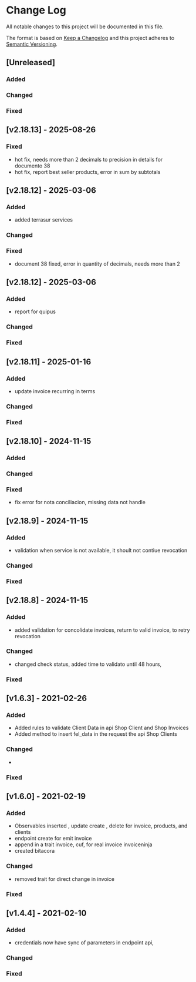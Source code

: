 
# Change Log
All notable changes to this project will be documented in this file.
 
The format is based on [Keep a Changelog](http://keepachangelog.com/)
and this project adheres to [Semantic Versioning](http://semver.org/).
 
## [Unreleased] 
  
### Added
### Changed 
### Fixed

## [v2.18.13] - 2025-08-26
  
### Fixed
- hot fix, needs more than 2 decimals to precision in details for documento 38 
- hot fix, report best seller products, error in sum by subtotals


## [v2.18.12] - 2025-03-06
  
### Added
- added terrasur services
### Changed 
### Fixed
- document 38 fixed, error in quantity of decimals, needs more than 2

## [v2.18.12] - 2025-03-06
  
### Added
- report for quipus
### Changed 
### Fixed

## [v2.18.11] - 2025-01-16
  
### Added
- update invoice recurring in terms
### Changed 
### Fixed

## [v2.18.10] - 2024-11-15
  
### Added
### Changed 
### Fixed
- fix error for nota conciliacion, missing data not handle

## [v2.18.9] - 2024-11-15
  
### Added
- validation when service is not available, it shoult not contiue revocation
### Changed 
### Fixed


## [v2.18.8] - 2024-11-15
 
### Added
- added validation for concolidate invoices, return to valid invoice, to retry revocation
### Changed
- changed check status, added time to validato until 48 hours,
### Fixed
 

 ## [v1.6.3] - 2021-02-26
  
### Added
- Added rules to validate Client Data in api Shop Client and Shop Invoices
- Added method to insert fel_data in the request the api Shop Clients
### Changed
- 
### Fixed
## [v1.6.0] - 2021-02-19
  
### Added
- Observables inserted , update create , delete for invoice, products, and clients
- endpoint create for emit invoice
- append in a trait invoice, cuf, for real invoice invoiceninja
- created bitacora

### Changed
- removed trait for direct change in invoice
### Fixed
 

 ## [v1.4.4] - 2021-02-10
  
### Added
- credentials now have sync of parameters in endpoint api,

### Changed

### Fixed
 

